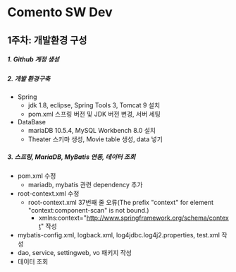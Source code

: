 Comento SW Dev
==============

1주차: 개발환경 구성
-------------------
 
 ##### 1. Github 계정 생성 
 
#####  2. 개발 환경구축
 
 * Spring 
      + jdk 1.8, eclipse, Spring Tools 3, Tomcat 9 설치
      + pom.xml 스프링 버전 및 JDK 버전 변경, 서버 세팅
 * DataBase
      + mariaDB 10.5.4, MySQL Workbench 8.0 설치
      + Theater 스키마 생성, Movie table 생성, data 넣기
 
#####  3. 스프링, MariaDB, MyBatis 연동, 데이터 조회
 * pom.xml 수정     
      + mariadb, mybatis 관련 dependency 추가    
 * root-context.xml 수정    
      + root-context.xml 37번째 줄 오류(The prefix "context" for element "context:component-scan" is not bound.)    
          - xmlns:context="http://www.springframework.org/schema/context" 작성     
 * mybatis-config.xml, logback.xml, log4jdbc.log4j2.properties, test.xml 작성    
 * dao, service, settingweb, vo 패키지 작성    
 * 데이터 조회
   

